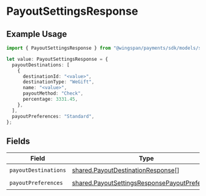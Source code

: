# PayoutSettingsResponse

## Example Usage

```typescript
import { PayoutSettingsResponse } from "@wingspan/payments/sdk/models/shared";

let value: PayoutSettingsResponse = {
  payoutDestinations: [
    {
      destinationId: "<value>",
      destinationType: "WeGift",
      name: "<value>",
      payoutMethod: "Check",
      percentage: 3331.45,
    },
  ],
  payoutPreferences: "Standard",
};
```

## Fields

| Field                                                                                                                   | Type                                                                                                                    | Required                                                                                                                | Description                                                                                                             |
| ----------------------------------------------------------------------------------------------------------------------- | ----------------------------------------------------------------------------------------------------------------------- | ----------------------------------------------------------------------------------------------------------------------- | ----------------------------------------------------------------------------------------------------------------------- |
| `payoutDestinations`                                                                                                    | [shared.PayoutDestinationResponse](../../../sdk/models/shared/payoutdestinationresponse.md)[]                           | :heavy_check_mark:                                                                                                      | N/A                                                                                                                     |
| `payoutPreferences`                                                                                                     | [shared.PayoutSettingsResponsePayoutPreferences](../../../sdk/models/shared/payoutsettingsresponsepayoutpreferences.md) | :heavy_check_mark:                                                                                                      | N/A                                                                                                                     |
